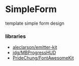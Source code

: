 SimpleForm
==========

template simple form design

### libraries
- [aleclarson/emitter-kit](https://github.com/aleclarson/emitter-kit)
- [jdg/MBProgressHUD](https://github.com/jdg/MBProgressHUD)
- [PrideChung/FontAwesomeKit](https://github.com/PrideChung/FontAwesomeKit)
